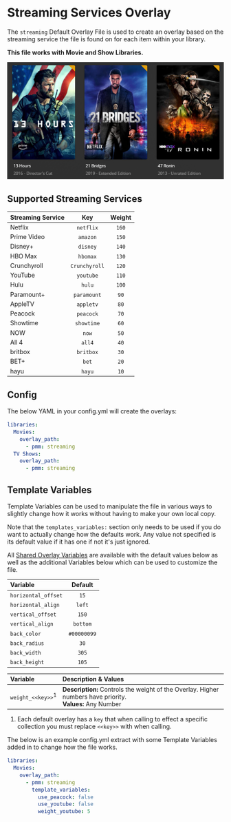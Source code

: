 # Streaming Services Overlay

The `streaming` Default Overlay File is used to create an overlay based on the streaming service the file is found on for each item within your library.

**This file works with Movie and Show Libraries.**

![](images/streaming.png)

## Supported Streaming Services

| Streaming Service |      Key      | Weight |
|:------------------|:-------------:|:------:|
| Netflix           |   `netflix`   | `160`  |
| Prime Video       |   `amazon`    | `150`  |
| Disney+           |   `disney`    | `140`  |
| HBO Max           |   `hbomax`    | `130`  |
| Crunchyroll       | `Crunchyroll` | `120`  |
| YouTube           |   `youtube`   | `110`  |
| Hulu              |    `hulu`     | `100`  |
| Paramount+        |  `paramount`  |  `90`  |
| AppleTV           |   `appletv`   |  `80`  |
| Peacock           |   `peacock`   |  `70`  |
| Showtime          |  `showtime`   |  `60`  |
| NOW               |     `now`     |  `50`  |
| All 4             |    `all4`     |  `40`  |
| britbox           |   `britbox`   |  `30`  |
| BET+              |     `bet`     |  `20`  |
| hayu              |    `hayu`     |  `10`  |


## Config

The below YAML in your config.yml will create the overlays:

```yaml
libraries:
  Movies:
    overlay_path:
      - pmm: streaming
  TV Shows:
    overlay_path:
      - pmm: streaming
```

## Template Variables

Template Variables can be used to manipulate the file in various ways to slightly change how it works without having to make your own local copy.

Note that the `templates_variables:` section only needs to be used if you do want to actually change how the defaults work. Any value not specified is its default value if it has one if not it's just ignored.

All [Shared Overlay Variables](variables) are available with the default values below as well as the additional Variables below which can be used to customize the file.

| Variable            |   Default   |
|:--------------------|:-----------:|
| `horizontal_offset` |    `15`     |
| `horizontal_align`  |   `left`    |
| `vertical_offset`   |    `150`    |
| `vertical_align`    |  `bottom`   |
| `back_color`        | `#00000099` |
| `back_radius`       |    `30`     |
| `back_width`        |    `305`    |
| `back_height`       |    `105`    |

| Variable                     | Description & Values                                                                                         |
|:-----------------------------|:-------------------------------------------------------------------------------------------------------------|
| `weight_<<key>>`<sup>1</sup> | **Description:** Controls the weight of the Overlay. Higher numbers have priority.<br>**Values:** Any Number |

1. Each default overlay has a `key` that when calling to effect a specific collection you must replace `<<key>>` with when calling.

The below is an example config.yml extract with some Template Variables added in to change how the file works.

```yaml
libraries:
  Movies:
    overlay_path:
      - pmm: streaming
        template_variables:
          use_peacock: false
          use_youtube: false
          weight_youtube: 5
```
